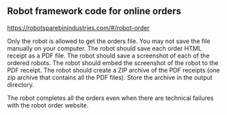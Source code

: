 ## Robot framework code for online orders

https://robotsparebinindustries.com/#/robot-order

Only the robot is allowed to get the orders file.
You may not save the file manually on your computer.
The robot should save each order HTML receipt as a PDF file.
The robot should save a screenshot of each of the ordered robots.
The robot should embed the screenshot of the robot to the PDF receipt.
The robot should create a ZIP archive of the PDF receipts
(one zip archive that contains all the PDF files).
Store the archive in the output directory.

The robot completes all the orders even when
there are technical failures with the robot order website.